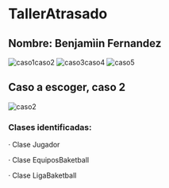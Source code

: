 # TallerAtrasado
## Nombre: Benjamìin Fernandez

![caso1caso2](https://github.com/BenjaFA/TallerAtrasado/assets/142475169/5143b1a9-7c00-4282-99e6-e64b166a04ba)
![caso3caso4](https://github.com/BenjaFA/TallerAtrasado/assets/142475169/855dbb3e-c40f-4c67-9244-a9a86a6b579c)
![caso5](https://github.com/BenjaFA/TallerAtrasado/assets/142475169/030b7022-d46e-40ab-a1fe-032967e9f526)

## Caso a escoger, caso 2
![caso2](https://github.com/BenjaFA/TallerAtrasado/assets/142475169/79f96623-1ab3-45a4-a206-eed27cb8be50)
### Clases identificadas:
· Clase Jugador

· Clase EquiposBaketball

· Clase LigaBaketball
